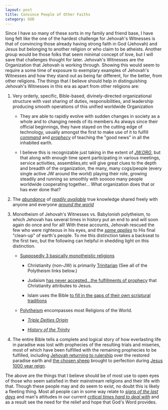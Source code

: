 ```yaml
---
layout: post
title: Convince People of Other Faiths
category: GOD
---
```


Since I have so many of these sorts in my family and friend base, I have long felt like the one of the hardest challenge for Jehovah's Witnesses is that of convincing those already having strong faith in God (Jehovah) and Jesus but belonging to another religion or who claim to be atheists. Another group would be those folks that seem minimal concept of love, but I will save that challenges thought for later. Jehovah's Witnesses are the Organization that Jehovah is working through. Showing this would seem to require a some time of exposure to exemplary examples of Jehovah's Witnesses and how they stand out as being far different, for the better, from other religions. The things that I believe should help in distinguishing Jehovah's Witnesses in this era as apart from other religions are:

1. Very orderly, specific, Bible-based, divinely-directed organizational structure with vast sharing of duties, responsibilities, and leadership producing smooth operations of this unified worldwide Organization

    - They are able to rapidly evolve with sudden changes in society as a whole and to changing needs of its members
    As always since their official beginnings, they have stayed on the cutting edge of technology, usually amongst the first to make use of it to fulfill [*command*](https://www.jw.org/en/library/bible/study-bible/books/matthew/28/#v40028019) and [*prophecy*](https://www.jw.org/en/library/bible/study-bible/books/matthew/24/#v40024014) of teaching the "good news" in all the inhabited earth.

    - I believe this is recognizable just taking in the extent of [*JW.ORG*](https://www.jw.org/), but that along with enough time spent participating in various meetings, service activities, assemblies,etc will give great clues to the depth and breadth of the organization, the many, many cogs/people (every single active JW around the world) playing their role, growing steadily and running so smoothly with sooooo many people worldwide cooperating together... What organization does that or has ever done that?

2. The [*abundance*](https://www.jw.org/en/library/bible/study-bible/books/daniel/12/#v27012004) of [*readily available*](https://www.jw.org/) true knowledge shared freely with anyone and everyone [*around the world*](https://www.jw.org/en/library/bible/study-bible/books/isaiah/11/#v23011009)

3. Monotheism of Jehovah's Witnesses vs. Babylonish polytheism, to which Jehovah has several times in history put an end to and will soon again do once and for all! With these accounts, Jehovah rescued the few who were righteous in his eyes, and the [*same applies*](https://www.jw.org/en/library/bible/study-bible/books/matthew/7/#v40007013-v40007014) to His final "clean-up" of earth's people. To me this distinction takes a backseat to the first two, but the following can helpful in shedding light on this distinction.

    * [Supposedly 3 basically monotheistic religions](https://www.facinghistory.org/holocaust-and-human-behavior/chapter-1/religion-and-identity)

        - Christianity (non-JW) is primarily [Trinitarian](https://en.wikipedia.org/wiki/Nontrinitarianism) (See all of the Polytheism links below.)

        - Judaism [has never accepted...the fulfillments of prophecy](https://en.wikipedia.org/wiki/Judaism%27s_view_of_Jesus) that Christianity attributes to Jesus.

        - Islam uses the Bible [to fill in the gaps of their own scriptural traditions](https://bibleinterp.arizona.edu/articles/muslims-and-bible-biblicists-and-islam)

    * [Polytheism](https://www.britannica.com/topic/polytheism) encompasses most Religions of the World.

        - [*Triple Deities Origin*](https://en.wikipedia.org/wiki/Triple_deity)

        - [*History of the Trinity*](https://www.trinityhistory.com/chapters/chapter-1-the-history-of-the-trinity)

4. The entire Bible tells a complete and logical story of how everlasting life in paradise was lost with prophecies of the resulting trials and miseries, most of which have been fulfilled with the remaining prophecies to be fulfilled, including [Jehovah returning to rulership](https://www.jw.org/en/library/bible/study-bible/books/1-corinthians/15/#v46015028) over the restored paradise earth and [the chosen sheep](https://www.jw.org/en/library/bible/study-bible/books/matthew/25/#v40025032-v40025033) brought to perfection during [Jesus 1000 year reign](https://www.jw.org/en/library/bible/study-bible/books/revelation/20/#v66020006).

The above are the things that I believe should be of most use to open eyes of those who seem satisfied in their mainstream religions and their life with that. Though these people may and do seem to exist, no doubt this is likely a fleeting thing. Most all people can in some way relate to [*signs of the last days*](https://www.jw.org/en/library/bible/study-bible/books/matthew/24/#v40024003-v40024014) and man's attitudes in our current [*critical times hard to deal with*](https://www.jw.org/en/library/bible/study-bible/books/2-timothy/3/#v55003001-v55003007) and as a result see the need for the relief and hope that God's Word provides.

    

            





